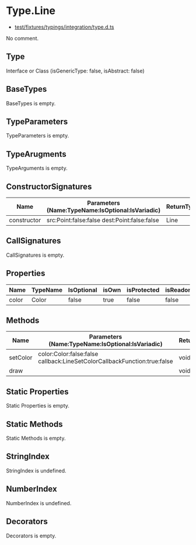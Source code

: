 # Type.Line

* [test/fixtures/typings/integration/type.d.ts](/test/fixtures/typings/integration/type.d.ts#L55)

No comment.

## Type

Interface or Class (isGenericType: false, isAbstract: false)

## BaseTypes

BaseTypes is empty.

## TypeParameters

TypeParameters is empty.

## TypeArugments

TypeArguments is empty.

## ConstructorSignatures

Name|Parameters (Name:TypeName:IsOptional:IsVariadic)|ReturnTypeName|TypePredicate|Comment
---|---|---|---|---
constructor|src:Point:false:false dest:Point:false:false |Line||

## CallSignatures

CallSignatures is empty.

## Properties

Name|TypeName|IsOptional|isOwn|isProtected|isReadonly|isAbstract|Tags|Comment
---|---|---|---|---|---|---|---|---
color|Color|false|true|false|false|false||

## Methods

Name|Parameters (Name:TypeName:IsOptional:IsVariadic)|ReturnTypeName|IsOptional|isOwn|isProtected|isAbstract|TypePredicate|Comment
---|---|---|---|---|---|---|---|---
setColor|color:Color:false:false callback:LineSetColorCallbackFunction:true:false |void|false|true|false|false|| 
draw||void|false|true|true|false|| 

## Static Properties

Static Properties is empty.

## Static Methods

Static Methods is empty.

## StringIndex

StringIndex is undefined.

## NumberIndex

NumberIndex is undefined.

## Decorators

Decorators is empty.
